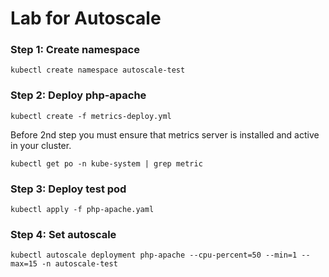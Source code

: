 # Lab for Autoscale
### Step 1: Create namespace
```commandline
kubectl create namespace autoscale-test
```
### Step 2: Deploy php-apache
```commandline
kubectl create -f metrics-deploy.yml
```
Before 2nd step you must ensure that metrics server is installed and active in your cluster.
```commandline
kubectl get po -n kube-system | grep metric
```
### Step 3: Deploy test pod
```commandline
kubectl apply -f php-apache.yaml
```
### Step 4: Set autoscale
```commandline
kubectl autoscale deployment php-apache --cpu-percent=50 --min=1 --max=15 -n autoscale-test
```
